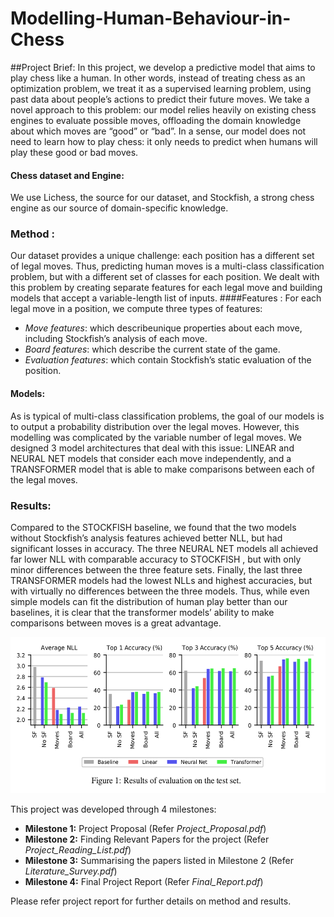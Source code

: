 # Modelling-Human-Behaviour-in-Chess

##Project Brief:
In this project, we develop a predictive model that aims to play chess like a human. In other words, instead of treating chess as an optimization problem, we treat it as a supervised learning problem, using past data about people’s actions to predict their future moves. We take a novel approach to this problem: our model relies heavily on existing chess engines to evaluate possible moves, offloading the domain knowledge about which moves are “good” or “bad”. In a sense, our model does not need to learn how to play chess: it only needs to predict when humans will play these good or bad moves.

#### Chess dataset and Engine:
We use Lichess, the source for our dataset, and Stockfish, a strong chess engine as our source of domain-specific knowledge.


### Method :
Our dataset provides a unique challenge: each position has a different set of legal moves. Thus, predicting human moves is a multi-class classification problem, but with a different set of classes for each position. We dealt with this problem by creating separate features for each legal move and building models that accept a variable-length list of inputs. 
####Features : 
For each legal move in a position, we compute three types of features: 

* *Move features*: which describeunique properties about each move, including Stockfish’s analysis of each move.
* *Board features*: which describe the current state of the game.
* *Evaluation features*: which contain Stockfish’s static evaluation of the position.

#### Models:
As is typical of multi-class classification problems, the goal of our models is to output a probability distribution over the legal moves. However, this modelling was complicated by the variable number of legal moves. We designed 3 model architectures that deal with this issue: LINEAR and NEURAL NET models that consider each move independently, and a TRANSFORMER model that is able to make comparisons between each of the legal moves.

### Results:
Compared to the STOCKFISH baseline, we found that the two models without Stockfish’s analysis features achieved better NLL, but had significant losses in accuracy. The three NEURAL NET models all achieved far lower NLL with comparable accuracy to
STOCKFISH , but with only minor differences between the three feature sets. Finally, the last three TRANSFORMER models had the lowest NLLs and highest accuracies, but with virtually no differences between the three models. Thus, while even simple models can fit the distribution of human play better than our baselines, it is clear that the transformer models’ ability to make comparisons between moves is a great advantage.

 <p align="center">
  <img src="project/images/result.png"  width="600" height="250"/>
</p>


This project was developed through 4 milestones:
- **Milestone 1:** Project Proposal (Refer *Project_Proposal.pdf*)
- **Milestone 2:** Finding Relevant Papers for the project (Refer *Project_Reading_List.pdf*)
- **Milestone 3:** Summarising the papers listed in Milestone 2 (Refer *Literature_Survey.pdf*)
- **Milestone 4:** Final Project Report (Refer *Final_Report.pdf*)

Please refer project report for further details on method and results.


